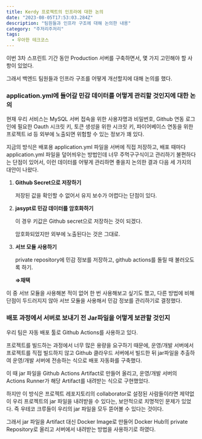 ```yaml
---
title: Kerdy 프로젝트의 인프라에 대한 논의
date: "2023-08-05T17:53:03.284Z"
description: "팀원들과 인프라 구조에 대해 논의한 내용"
category: "주저리주저리"
tags:
  - 우아한 테크코스
---
```


이번 3차 스프린트 기간 동안 Production 서버를 구축하면서, 몇 가지 고민해야 할 사항이 있었다.

그래서 백엔드 팀원들과 인프라 구조를 어떻게 개선할지에 대해 논의를 했다.

### application.yml에 들어갈 민감 데이터를 어떻게 관리할 것인지에 대한 논의

현재 우리 서비스는 MySQL 서버 접속을 위한 사용자명과 비밀번호, Github 연동 로그인에 필요한 Oauth 시크릿 키, 토큰 생성을 위한 시크릿 키, 파이어베이스 연동을 위한 프로젝트 id 등 외부에 노출되면 위험할 수 있는 정보가 꽤 있다.

지금의 방식은 배포용 application.yml 파일을 서버에 직접 저장하고, 배포 때마다 application.yml 파일을 덮어씌우는 방법인데 너무 주먹구구식이고 관리하기 불편하다는 단점이 있어서, 이런 데이터를 어떻게 관리하면 좋을지 논의한 결과 다음 세 가지의 대안이 나왔다.

1. **Github Secret으로 저장하기**

   저장된 값을 확인할 수 없어서 유지 보수가 어렵다는 단점이 있다.

2. **jasypt로 민감 데이터를 암호화하기**

   이 경우 키값은 Github secret으로 저장하는 것이 되겠다.

   암호화되었지만 외부에 노출된다는 것은 그대로.

3. **서브 모듈 사용하기**

   private repository에 민감 정보를 저장하고, github actions를 돌릴 때 불러오도록 하기.

   **⇒채택**

이 중 서브 모듈을 사용해본 적이 없어 한 번 사용해보고 싶기도 했고, 다른 방법에 비해 단점이 두드러지지 않아 서브 모듈을 사용해서 민감 정보를 관리하기로 결정했다.

### 배포 과정에서 서버로 보내기 전 Jar파일을 어떻게 보관할 것인지

우리 팀은 자동 배포 툴로 Github Actions를 사용하고 있다.

프로젝트를 빌드하는 과정에서 너무 많은 용량을 요구하기 때문에, 운영/개발 서버에서 프로젝트를 직접 빌드하지 않고 Github 클라우드 서버에서 빌드한 뒤 jar파일을 추출하여 운영/개발 서버에 전송하는 식으로 배포 자동화를 구축했다.

이 때 jar 파일을 Github Actions Artifact로 만들어 올리고, 운영/개발 서버의 Actions Runner가 해당 Artifact를 내려받는 식으로 구현했었다.

하지만 이 방식은 프로젝트 레포지토리의 collaborator로 설정된 사람들이라면 제약없이 우리 프로젝트의 jar 파일을 내려받을 수 있다는, 보안적으로 치명적인 문제가 있었다. 즉 우테코 크루들이 우리의 jar 파일을 모두 뜯어볼 수 있다는 것이다.

그래서 jar 파일을 Artifact 대신 Docker Image로 만들어 Docker Hub의 private Repository로 올리고 서버에서 내려받는 방법을 사용하기로 하였다.
